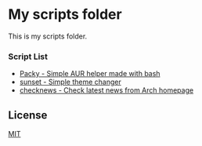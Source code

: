 # My scripts folder

This is my scripts folder.

### Script List

* [Packy - Simple AUR helper made with bash](https://github.com/rtxx/scripts/tree/main/packy/)
* [sunset - Simple theme changer](https://github.com/rtxx/scripts/tree/main/sunset)
* [checknews - Check latest news from Arch homepage](https://github.com/rtxx/scripts/tree/main/archnews/)


## License
[MIT](https://choosealicense.com/licenses/mit/)

